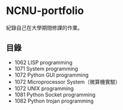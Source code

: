 # NCNU-portfolio

紀錄自己在大學期間修課的作業。

## 目錄

- 1062 LISP programming
- 1071 System programming
- 1072 Python GUI programming
- 1072 Microprocessor System（微算機實驗）
- 1072 UNIX programming
- 1081 Python Socket programming
- 1082 Python trojan programming
